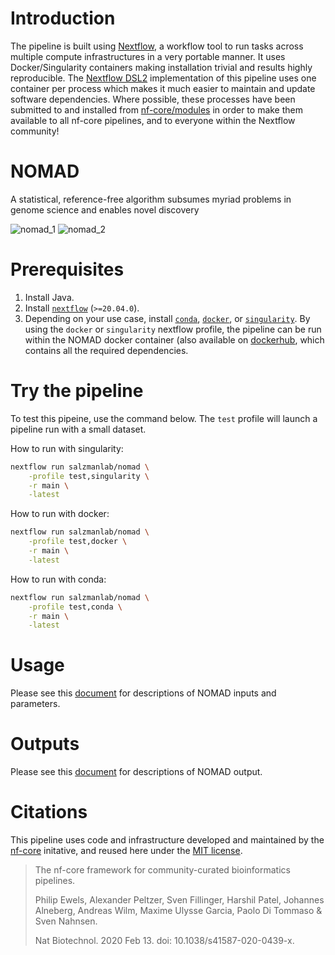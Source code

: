 
# Introduction

The pipeline is built using [Nextflow](https://www.nextflow.io), a workflow tool to run tasks across multiple compute infrastructures in a very portable manner. It uses Docker/Singularity containers making installation trivial and results highly reproducible. The [Nextflow DSL2](https://www.nextflow.io/docs/latest/dsl2.html) implementation of this pipeline uses one container per process which makes it much easier to maintain and update software dependencies. Where possible, these processes have been submitted to and installed from [nf-core/modules](https://github.com/nf-core/modules) in order to make them available to all nf-core pipelines, and to everyone within the Nextflow community!

# NOMAD
A statistical, reference-free algorithm subsumes myriad problems in genome science and enables novel discovery

![nomad_1](https://github.com/salzmanlab/nomad/blob/main/assets/nomad_1.png?raw=true "Title")
![nomad_2](https://github.com/salzmanlab/nomad/blob/main/assets/nomad_2.png?raw=true "Title2")

# Prerequisites

1. Install Java.
2. Install [`nextflow`](https://nf-co.re/usage/installation) (`>=20.04.0`).
3. Depending on your use case, install [`conda`](https://docs.conda.io/projects/conda/en/latest/user-guide/install/index.html#regular-installation), [`docker`](https://www.docker.com/), or [`singularity`](https://sylabs.io/guides/3.5/user-guide/introduction.html). By using the `docker` or `singularity` nextflow profile, the pipeline can be run within the NOMAD docker container (also available on [dockerhub](https://hub.docker.com/repository/docker/kaitlinchaung/stringstats), which contains all the required dependencies.

# Try the pipeline
To test this pipeine, use the command below. The `test` profile will launch a pipeline run with a small dataset.

How to run with singularity:
```bash
nextflow run salzmanlab/nomad \
    -profile test,singularity \
    -r main \
    -latest
```

How to run with docker:
```bash
nextflow run salzmanlab/nomad \
    -profile test,docker \
    -r main \
    -latest
```

How to run with conda:
```bash
nextflow run salzmanlab/nomad \
    -profile test,conda \
    -r main \
    -latest
```

# Usage
Please see this [document](https://github.com/salzmanlab/nomad/blob/main/docs/usage.md) for descriptions of NOMAD inputs and parameters.
# Outputs
Please see this [document](https://github.com/salzmanlab/nomad/blob/main/docs/output.md) for descriptions of NOMAD output.


# Citations

This pipeline uses code and infrastructure developed and maintained by the [nf-core](https://nf-co.re) initative, and reused here under the [MIT license](https://github.com/nf-core/tools/blob/master/LICENSE).

> The nf-core framework for community-curated bioinformatics pipelines.
>
> Philip Ewels, Alexander Peltzer, Sven Fillinger, Harshil Patel, Johannes Alneberg, Andreas Wilm, Maxime Ulysse Garcia, Paolo Di Tommaso & Sven Nahnsen.
>
> Nat Biotechnol. 2020 Feb 13. doi: 10.1038/s41587-020-0439-x.
>

